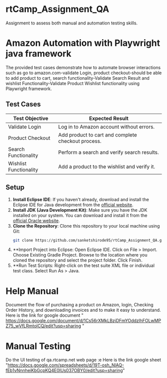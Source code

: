 # rtCamp_Assignment_QA
Assignment to assess both manual and automation testing skills.

#  Amazon Automation with Playwright java framework

The provided test cases demonstrate how to automate browser interactions such as go to amazon.com-validate Login,
product checkout-should be able to add product to cart, search functionality-Validate Search Result 
and wishlist Functionality-Validate Product Wishlist functionality using Playwright framework.

## Test Cases

| Test Objective         | Expected Result                                    |
|------------------------|----------------------------------------------------|
| Validate Login         | Log in to Amazon account without errors.           |
| Product Checkout       | Add product to cart and complete checkout process. |
| Search Functionality   | Perform a search and verify search results.        |
| Wishlist Functionality | Add a product to the wishlist and verify it.       |


## Setup

1. **Install Eclipse IDE**: If you haven't already, download and install the Eclipse IDE for Java development from the [official website](https://www.eclipse.org/downloads/packages/release).
2. **Install JDK (Java Development Kit)**: Make sure you have the JDK installed on your system. You can download and install it from the [official Oracle website](https://www.oracle.com/java/technologies/javase-jdk11-downloads.html).
3. **Clone the Repository**: Clone this repository to your local machine using Git:
   ```bash
   git clone https://github.com/sanketshirode95/rtCamp_Assignment_QA.git
4. **Import Project into Eclipse:
    Open Eclipse IDE.
    Click on File > Import.
    Choose Existing Gradle Project.
    Browse to the location where you cloned the repository and select the project folder.
    Click Finish.
5. **Run Test Scripts:
    Right-click on the test suite XML file or individual test class.
    Select Run As > Java.

# Help Manual
   Document the flow of purchasing a product on Amazon, login, Checking Order History, and downloading invoices and to make it easy to understand.
   Here is the link for google document 
    " https://docs.google.com/document/d/1Cs56rXMkLBzjDFmYOddzlhFOLwMPZ75_wVfLRmtolCQ/edit?usp=sharing "

# Manual Testing 
   Do the UI testing of qa.rtcamp.net web page :e 
   Here is the link google sheet 
    "https://docs.google.com/spreadsheets/d/19T-osh_NlAQ-fEb1vNnnheiKbGcpKQ4E0IUs037OBY0/edit?usp=sharing"
   

